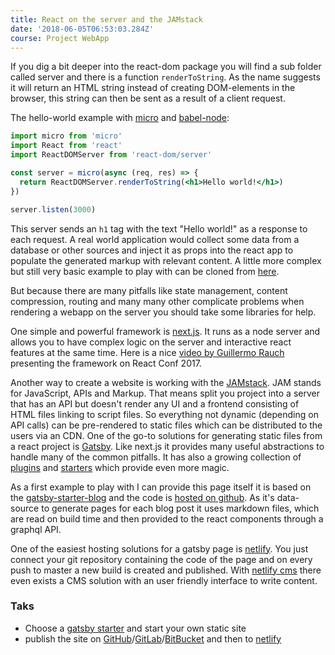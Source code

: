 ```yaml
---
title: React on the server and the JAMstack
date: '2018-06-05T06:53:03.284Z'
course: Project WebApp
---
```


If you dig a bit deeper into the react-dom package you will
find a sub folder called server and there is a function
`renderToString`. As the name suggests it will return an HTML
string instead of creating DOM-elements in the browser, this
string can then be sent as a result of a client request.

The hello-world example with
[micro](https://github.com/zeit/micro) and
[babel-node](https://new.babeljs.io/docs/en/next/babel-node.html):

```jsx
import micro from 'micro'
import React from 'react'
import ReactDOMServer from 'react-dom/server'

const server = micro(async (req, res) => {
  return ReactDOMServer.renderToString(<h1>Hello world!</h1>)
})

server.listen(3000)
```

This server sends an `h1` tag with the text "Hello world!"
as a response to each request. A real world application
would collect some data from a database or other sources and
inject it as props into the react app to populate the
generated markup with relevant content. A little more
complex but still very basic example to play with can be
cloned from
[here](https://github.com/kaoDev/react-minimal-ssr).

But because there are many pitfalls like state management,
content compression, routing and many many other complicate
problems when rendering a webapp on the server you should
take some libraries for help.

One simple and powerful framework is
[next.js](https://nextjs.org/). It runs as a node server and
allows you to have complex logic on the server and
interactive react features at the same time. Here is a nice
[video by Guillermo Rauch](https://www.youtube.com/watch?v=evaMpdSiZKk)
presenting the framework on React Conf 2017.

Another way to create a website is working with the
[JAMstack](https://jamstack.org/). JAM stands for
JavaScript, APIs and Markup. That means split you project
into a server that has an API but doesn't render any UI and
a frontend consisting of HTML files linking to script files.
So everything not dynamic (depending on API calls) can be
pre-rendered to static files which can be distributed to the
users via an CDN. One of the go-to solutions for generating
static files from a react project is
[Gatsby](https://www.gatsbyjs.org/). Like next.js it
provides many useful abstractions to handle many of the
common pitfalls. It has also a growing collection of
[plugins](https://www.gatsbyjs.org/plugins/) and
[starters](https://www.gatsbyjs.org/docs/gatsby-starters/)
which provide even more magic.

As a first example to play with I can provide this page
itself it is based on the
[gatsby-starter-blog](https://github.com/gatsbyjs/gatsby-starter-blog)
and the code is
[hosted on github](https://github.com/kaoDev/project-webapp).
As it's data-source to generate pages for each blog post it
uses markdown files, which are read on build time and then
provided to the react components through a graphql API.

One of the easiest hosting solutions for a gatsby page is
[netlify](https://www.netlify.com/). You just connect your
git repository containing the code of the page and on every
push to master a new build is created and published. With
[netlify cms](https://www.netlifycms.org/) there even exists
a CMS solution with an user friendly interface to write
content.

### Taks

- Choose a
  [gatsby starter](https://www.gatsbyjs.org/docs/gatsby-starters/)
  and start your own static site
- publish the site on
  [GitHub](https://github.com)/[GitLab](https://gitlab.com/)/[BitBucket](https://bitbucket.com)
  and then to [netlify](https://www.netlify.com/)

